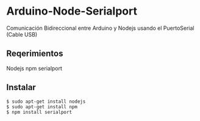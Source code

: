 # Arduino-Node-Serialport
Comunicación Bidireccional entre Arduino y Nodejs usando el PuertoSerial (Cable USB)

Reqerimientos
------------
Nodejs
npm
serialport

Instalar
------------
```
$ sudo apt-get install nodejs
$ sudo apt-get install npm
$ npm install serialport

```
